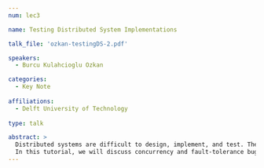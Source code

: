 ```yaml
---
num: lec3

name: Testing Distributed System Implementations

talk_file: 'ozkan-testingDS-2.pdf'

speakers:
  - Burcu Kulahcioglu Ozkan

categories:
  - Key Note
  
affiliations:
  - Delft University of Technology
  
type: talk

abstract: > 
  Distributed systems are difficult to design, implement, and test. They must ensure correctness in the concurrent execution of a distributed set of processes, different delivery orderings of asynchronous messages, and in the existence of network and process failures. Unforeseen interleavings of concurrent events and faults can result in expected malfunctioning or outages, and it is important to detect and diagnose them.
  In this tutorial, we will discuss concurrency and fault-tolerance bugs in distributed systems and introduce state-of-the-art testing techniques for efficiently detecting concurrency and fault-tolerance bugs in distributed system implementations.
---
```

